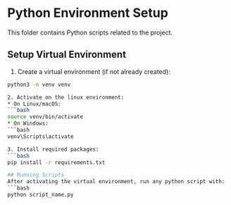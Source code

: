 # Python Environment Setup

This folder contains Python scripts related to the project.

## Setup Virtual Environment

1. Create a virtual environment (if not already created):

```bash
python3 -m venv venv

2. Activate on the linux environment:
* On Linux/macOS:
```bash
source venv/bin/activate
* On Windows:
```bash
venv\Scripts\activate

3. Install required packages:
```bash
pip install -r requirements.txt

## Running Scripts
After activating the virtual environment, run any python script with:
```bash
python script_name.py